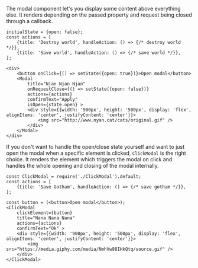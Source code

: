 The modal component let's you display some content above everything else.
It renders depending on the passed property and request being closed through a callback.

```
initialState = {open: false};
const actions = [
    {title: 'Destroy world', handleAction: () => {/* destroy world */}},
    {title: 'Save world', handleAction: () => {/* save world */}},
];

<div>
    <button onClick={() => setState({open: true})}>Open modal</button>
    <Modal
        title="Njan Njan Njan"
        onRequestClose={() => setState({open: false})}
        actions={actions}
        confirmText="Apply"
        isOpen={state.open} >
        <div style={{width: '900px', height: '500px', display: 'flex', alignItems: 'center', justifyContent: 'center'}}>
            <img src="http://www.nyan.cat/cats/original.gif" />
        </div>
    </Modal>
</div>
```

If you don't want to handle the open/close state yourself and want to just open the modal
when a specific element is clicked, `ClickModal` is the right choice.
It renders the element which triggers the modal on click and handles the whole opening and closing
of the modal internally.

```
const ClickModal = require('./ClickModal').default;
const actions = [
    {title: 'Save Gotham', handleAction: () => {/* save gotham */}},
];

const button = (<button>Open modal</button>);
<ClickModal
    clickElement={button}
    title="Nana Nana Nana"
    actions={actions}
    confirmText="Ok" >
    <div style={{width: '900px', height: '500px', display: 'flex', alignItems: 'center', justifyContent: 'center'}}>
        <img src="https://media.giphy.com/media/NmhVw98IHkQtq/source.gif" />
    </div>
</ClickModal>
```
